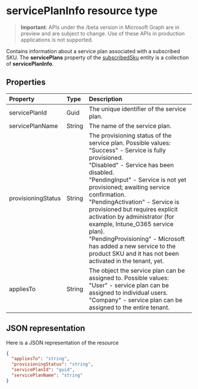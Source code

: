 # servicePlanInfo resource type

> **Important**: APIs under the /beta version in Microsoft Graph are in preview and are subject to change. Use of these APIs in production applications is not supported.

Contains information about a service plan associated with a subscribed SKU. The **servicePlans** property of the [subscribedSku](subscribedsku.md) entity is a collection of **servicePlanInfo**.


## Properties
| Property	   | Type	|Description|
|:---------------|:--------|:----------|
|servicePlanId|Guid|The unique identifier of the service plan.|
|servicePlanName|String|The name of the service plan.|
|provisioningStatus|String|The provisioning status of the service plan. Possible values:<br/>"Success" - Service is fully provisioned.<br/>"Disabled" - Service has been disabled.<br/>"PendingInput" - Service is not yet provisioned; awaiting service confirmation.<br/>"PendingActivation" - Service is provisioned but requires explicit activation by administrator (for example, Intune_O365 service plan).<br/>"PendingProvisioning" - Microsoft has added a new service to the product SKU and it has not been activated in the tenant, yet.|
|appliesTo|String|The object the service plan can be assigned to. Possible values:<br/>"User" - service plan can be assigned to individual users.<br/>"Company" - service plan can be assigned to the entire tenant.|


## JSON representation

Here is a JSON representation of the resource

<!-- {
  "blockType": "resource",
  "optionalProperties": [

  ],
  "@odata.type": "microsoft.graph.servicePlanInfo"
}-->

```json
{
  "appliesTo": "string",
  "provisioningStatus": "string",
  "servicePlanId": "guid",
  "servicePlanName": "string"
}

```

<!-- uuid: 8fcb5dbc-d5aa-4681-8e31-b001d5168d79
2015-10-25 14:57:30 UTC -->
<!-- {
  "type": "#page.annotation",
  "description": "servicePlanInfo resource",
  "keywords": "",
  "section": "documentation",
  "tocPath": ""
}-->
